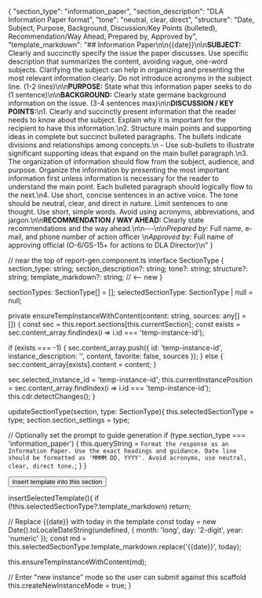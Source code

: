 {
  "section_type": "information_paper",
  "section_description": "DLA Information Paper format",
  "tone": "neutral, clear, direct",
  "structure": "Date, Subject, Purpose, Background, Discussion/Key Points (bulleted), Recommendation/Way Ahead, Prepared by, Approved by",
  "template_markdown": "## Information Paper\n\n{{date}}\n\n**SUBJECT:** Clearly and succinctly specify the issue the paper discusses. Use specific description that summarizes the content, avoiding vague, one-word subjects. Clarifying the subject can help in organizing and presenting the most relevant information clearly. Do not introduce acronyms in the subject line. (1-2 lines)\n\n**PURPOSE:** State what this information paper seeks to do (1 sentence)\n\n**BACKGROUND:** Clearly state germane background information on the issue. (3-4 sentences max)\n\n**DISCUSSION / KEY POINTS:**\n1. Clearly and succinctly present information that the reader needs to know about the subject. Explain why it is important for the recipient to have this information.\n2. Structure main points and supporting ideas in complete but succinct bulleted paragraphs. The bullets indicate divisions and relationships among concepts.\n   - Use sub-bullets to illustrate significant supporting ideas that expand on the main bullet paragraph.\n3. The organization of information should flow from the subject, audience, and purpose. Organize the information by presenting the most important information first unless information is necessary for the reader to understand the main point. Each bulleted paragraph should logically flow to the next.\n4. Use short, concise sentences in an active voice. The tone should be neutral, clear, and direct in nature. Limit sentences to one thought. Use short, simple words. Avoid using acronyms, abbreviations, and jargon.\n\n**RECOMMENDATION / WAY AHEAD:** Clearly state recommendations and the way ahead.\n\n---\n\n*Prepared by:* Full name, e-mail, and phone number of action officer  \n*Approved by:* Full name of approving official (O-6/GS-15+ for actions to DLA Director)\n"
}


// near the top of report-gen.component.ts
interface SectionType {
  section_type: string;
  section_description?: string;
  tone?: string;
  structure?: string;
  template_markdown?: string; // <-- new
}

sectionTypes: SectionType[] = [];
selectedSectionType: SectionType | null = null;


private ensureTempInstanceWithContent(content: string, sources: any[] = []) {
  const sec = this.report.sections[this.currentSection];
  const exists = sec.content_array.findIndex(i => i.id === 'temp-instance-id');

  if (exists === -1) {
    sec.content_array.push({
      id: 'temp-instance-id',
      instance_description: '',
      content,
      favorite: false,
      sources
    });
  } else {
    sec.content_array[exists].content = content;
  }

  sec.selected_instance_id = 'temp-instance-id';
  this.currentInstancePosition = sec.content_array.findIndex(i => i.id === 'temp-instance-id');
  this.cdr.detectChanges();
}


updateSectionType(section, type: SectionType){
  this.selectedSectionType = type;
  section.section_settings = type;

  // Optionally set the prompt to guide generation
  if (type.section_type === 'information_paper') {
    this.queryString = `Format the response as an Information Paper. Use the exact headings and guidance. Date line should be formatted as 'MMMM DD, YYYY'. Avoid acronyms, use neutral, clear, direct tone.`;
  }
}


<div class="form-row" *ngIf="selectedSectionType?.template_markdown">
  <button
    type="button"
    class="btn btn-outline-secondary settings-dropdown"
    (click)="insertSelectedTemplate()"
  >
    Insert template into this section
  </button>
</div>


insertSelectedTemplate(){
  if (!this.selectedSectionType?.template_markdown) return;

  // Replace {{date}} with today in the template
  const today = new Date().toLocaleDateString(undefined, { month: 'long', day: '2-digit', year: 'numeric' });
  const md = this.selectedSectionType.template_markdown.replace('{{date}}', today);

  this.ensureTempInstanceWithContent(md);

  // Enter "new instance" mode so the user can submit against this scaffold
  this.createNewInstanceMode = true;
}


